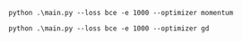 ```shell
python .\main.py --loss bce -e 1000 --optimizer momentum
```

```shell
python .\main.py --loss bce -e 1000 --optimizer gd
```